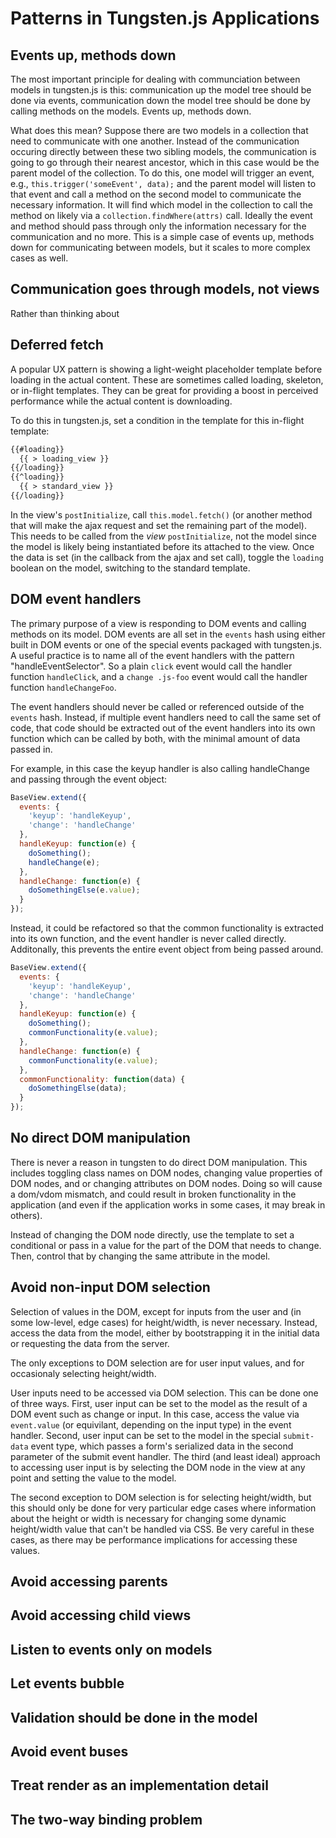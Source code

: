 # Patterns in Tungsten.js Applications

## Events up, methods down

The most important principle for dealing with communciation between models in tungsten.js is this: communication up the model tree should be done via events, communication down the model tree should be done by calling methods on the models.  Events up, methods down.

What does this mean?  Suppose there are two models in a collection that need to communicate with one another.  Instead of the communication occuring directly between these two sibling models, the communication is going to go through their nearest ancestor, which in this case would be the parent model of the collection.  To do this, one model will trigger an event, e.g., `this.trigger('someEvent', data);` and the parent model will listen to that event and call a method on the second model to communicate the necessary information.  It will find which model in the collection to call the method on likely via a `collection.findWhere(attrs)` call.  Ideally the event and method should pass through only the information necessary for the communication and no more.  This is a simple case of events up, methods down for communicating between models, but it scales to more complex cases as well.

## Communication goes through models, not views

Rather than thinking about

## Deferred fetch

A popular UX pattern is showing a light-weight placeholder template before loading in the actual content.  These are sometimes called loading, skeleton, or in-flight templates.  They can be great for providing a boost in perceived performance while the actual content is downloading.

To do this in tungsten.js, set a condition in the template for this in-flight template:

```html
{{#loading}}
  {{ > loading_view }}
{{/loading}}
{{^loading}}
  {{ > standard_view }}
{{/loading}}
```

In the view's `postInitialize`, call `this.model.fetch()` (or another method that will make the ajax request and set the remaining part of the model).  This needs to be called from the _view_ `postInitialize`, not the model since the model is likely being instantiated before its attached to the view.  Once the data is set (in the callback from the ajax and set call), toggle the `loading` boolean on the model, switching to the standard template.

## DOM event handlers

The primary purpose of a view is responding to DOM events and calling methods on its model.  DOM events are all set in the `events` hash using either built in DOM events or one of the special events packaged with tungsten.js.  A useful practice is to name all of the event handlers with the pattern "handleEventSelector".  So a plain `click` event would call the handler function `handleClick`, and a `change .js-foo` event would call the handler function `handleChangeFoo`.

The event handlers should never be called or referenced outside of the `events` hash.  Instead, if multiple event handlers need to call the same set of code, that code should be extracted out of the event handlers into its own function which can be called by both, with the minimal amount of data passed in.

For example, in this case the keyup handler is also calling handleChange and passing through the event object:

```javascript
BaseView.extend({
  events: {
    'keyup': 'handleKeyup',
    'change': 'handleChange'
  },
  handleKeyup: function(e) {
    doSomething();
    handleChange(e);
  },
  handleChange: function(e) {
    doSomethingElse(e.value);
  }
});
```

Instead, it could be refactored so that the common functionality is extracted into its own function, and the event handler is never called directly.  Additonally, this prevents the entire event object from being passed around.

```javascript
BaseView.extend({
  events: {
    'keyup': 'handleKeyup',
    'change': 'handleChange'
  },
  handleKeyup: function(e) {
    doSomething();
    commonFunctionality(e.value);
  },
  handleChange: function(e) {
    commonFunctionality(e.value);
  },
  commonFunctionality: function(data) {
    doSomethingElse(data);
  }
});
```

## No direct DOM manipulation

There is never a reason in tungsten to do direct DOM manipulation.  This includes toggling class names on DOM nodes, changing value properties of DOM nodes, and or changing attributes on DOM nodes.  Doing so will cause a dom/vdom mismatch, and could result in broken functionality in the application (and even if the application works in some cases, it may break in others).

Instead of changing the DOM node directly, use the template to set a conditional or pass in a value for the part of the DOM that needs to change.  Then, control that by changing the same attribute in the model.

## Avoid non-input DOM selection

Selection of values in the DOM, except for inputs from the user and (in some low-level, edge cases) for height/width, is never necessary.  Instead, access the data from the model, either by bootstrapping it in the initial data or requesting the data from the server.

The only exceptions to DOM selection are for user input values, and for occasionaly selecting height/width.

User inputs need to be accessed via DOM selection.  This can be done one of three ways.  First, user input can be set to the model as the result of a DOM event such as change or input.  In this case, access the value via `event.value` (or equivilant, depending on the input type) in the event handler.  Second, user input can be set to the model in the special `submit-data` event type, which passes a form's serialized data in the second parameter of the submit event handler.  The third (and least ideal) approach to accessing user input is by selecting the DOM node in the view at any point and setting the value to the model.

The second exception to DOM selection is for selecting height/width, but this should only be done for very particular edge cases where information about the height or width is necessary for changing some dynamic height/width value that can't be handled via CSS.  Be very careful in these cases, as there may be performance implications for accessing these values.

## Avoid accessing parents



## Avoid accessing child views

## Listen to events only on models

## Let events bubble

## Validation should be done in the model

## Avoid event buses

## Treat render as an implementation detail

## The two-way binding problem